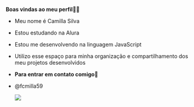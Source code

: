 **Boas vindas ao meu perfil💙💟**
- Meu nome é Camilla Silva

- Estou estudando na Alura
- Estou me desenvolvendo na linguagem JavaScript
- Utilizo esse espaço para minha organização e compartilhamento dos meu projetos desenvolvidos
- **Para entrar em contato comigo💌**
- @fcmilla59

  ![](https://media1.tenor.com/m/IEm8gmpWPi4AAAAC/angry-seccato.gif)
